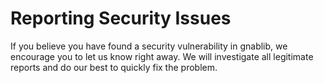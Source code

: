 # Reporting Security Issues

If you believe you have found a security vulnerability in gnablib, we encourage you to let us know right away. We will investigate all legitimate reports and do our best to quickly fix the problem.
